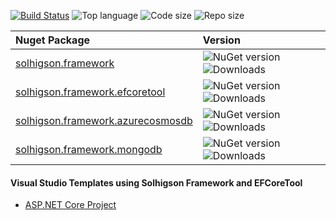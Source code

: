 [![Build Status](https://dev.azure.com/solhigson/solhigson-public/_apis/build/status/solhigson-public.solhigson.framework?branchName=master)](https://dev.azure.com/solhigson/solhigson-public/_build/latest?definitionId=1&branchName=master) ![Top language](https://img.shields.io/github/languages/top/solhigson-public/solhigson.framework) ![Code size](https://img.shields.io/github/languages/code-size/solhigson-public/solhigson.framework) ![Repo size](https://img.shields.io/github/repo-size/solhigson-public/solhigson.framework)

| Nuget Package | Version |
| :--- | :--- |
| [solhigson.framework](https://www.nuget.org/packages/solhigson.framework) | ![NuGet version](https://img.shields.io/nuget/v/solhigson.framework) ![Downloads](https://img.shields.io/nuget/dt/solhigson.framework) |
| [solhigson.framework.efcoretool](https://www.nuget.org/packages/solhigson.framework.efcoretool) | ![NuGet version](https://img.shields.io/nuget/v/solhigson.framework.efcoretool) ![Downloads](https://img.shields.io/nuget/dt/solhigson.framework.efcoretool) |
| [solhigson.framework.azurecosmosdb](https://www.nuget.org/packages/solhigson.framework.azurecosmosdb) | ![NuGet version](https://img.shields.io/nuget/v/solhigson.framework.azurecosmosdb) ![Downloads](https://img.shields.io/nuget/dt/solhigson.framework.azurecosmosdb) |
| [solhigson.framework.mongodb](https://www.nuget.org/packages/solhigson.framework.mongodb) | ![NuGet version](https://img.shields.io/nuget/v/solhigson.framework.mongodb) ![Downloads](https://img.shields.io/nuget/dt/solhigson.framework.mongodb) |

#### Visual Studio Templates using Solhigson Framework and EFCoreTool
 - [ASP.NET Core Project](https://github.com/solhigson-public/SolhigsonAspnetCoreAppTemplate)
